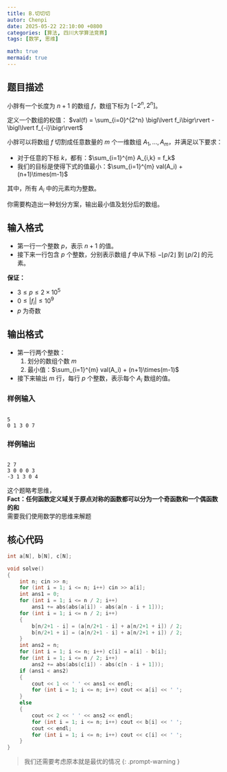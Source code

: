 ```yaml
---
title: B.切切切
autor: Chenpi
date: 2025-05-22 22:10:00 +0800
categories: [算法, 四川大学算法竞赛]
tags: [数学, 思维]

math: true
mermaid: true
---
```


## 题目描述

小胖有一个长度为 $n+1$ 的数组 $f$，数组下标为 $[-2^n, 2^n]$。

定义一个数组的权值：  $val(f) = \sum_{i=0}^{2^n} \bigl\lvert f_i\bigr\rvert - \bigl\lvert f_{-i}\bigr\rvert$

小胖可以将数组 $f$ 切割成任意数量的 $m$ 个一维数组 $A_1, \dots, A_m$，并满足以下要求：

- 对于任意的下标 $k$，都有：$\sum_{i=1}^{m} A_{i,k} = f_k$
- 我们的目标是使得下式的值最小：$\sum_{i=1}^{m} val(A_i) + (n+1)\times(m-1)$

其中，所有 $A_i$ 中的元素均为整数。

你需要构造出一种划分方案，输出最小值及划分后的数组。

## 输入格式

- 第一行一个整数 $p$，表示 $n+1$ 的值。  
- 接下来一行包含 $p$ 个整数，分别表示数组 $f$ 中从下标 $-\lfloor p/2\rfloor$ 到 $\lfloor p/2\rfloor$ 的元素。

**保证：**

- $3 \le p \le 2\times10^5$  
- $0 \le \lvert f_i\rvert \le 10^9$  
- $p$ 为奇数  

## 输出格式

- 第一行两个整数：  
  1. 划分的数组个数 $m$  
  2. 最小值：$\sum_{i=1}^{m} val(A_i) + (n+1)\times(m-1)$
- 接下来输出 $m$ 行，每行 $p$ 个整数，表示每个 $A_i$ 数组的值。

### 样例输入

```

5
0 1 3 0 7

```

### 样例输出

```

2 7
3 0 0 0 3
-3 1 3 0 4

````

这个题略考思维，  
**Fact：任何函数定义域关于原点对称的函数都可以分为一个奇函数和一个偶函数的和**  
需要我们使用数学的思维来解题

## 核心代码

```c++
int a[N], b[N], c[N];

void solve()
{
    int n; cin >> n;
    for (int i = 1; i <= n; i++) cin >> a[i];
    int ans1 = 0;
    for (int i = 1; i <= n / 2; i++)
        ans1 += abs(abs(a[i]) - abs(a[n - i + 1]));
    for (int i = 1; i <= n / 2; i++)
    {
        b[n/2+1 - i] = (a[n/2+1 - i] + a[n/2+1 + i]) / 2;
        b[n/2+1 + i] = (a[n/2+1 - i] + a[n/2+1 + i]) / 2;
    }
    int ans2 = n;
    for (int i = 1; i <= n; i++) c[i] = a[i] - b[i];
    for (int i = 1; i <= n / 2; i++)
        ans2 += abs(abs(c[i]) - abs(c[n - i + 1]));
    if (ans1 < ans2)
    {
        cout << 1 << ' ' << ans1 << endl;
        for (int i = 1; i <= n; i++) cout << a[i] << ' ';
    }
    else
    {
        cout << 2 << ' ' << ans2 << endl;
        for (int i = 1; i <= n; i++) cout << b[i] << ' ';
        cout << endl;
        for (int i = 1; i <= n; i++) cout << c[i] << ' ';
    }
}
````

> 我们还需要考虑原本就是最优的情况
{: .prompt-warning }
